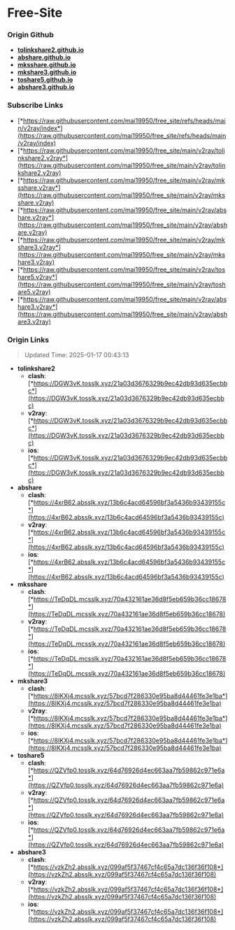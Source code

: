 # Free-Site

### Origin Github

- [**tolinkshare2.github.io**](https://github.com/tolinkshare2/tolinkshare2.github.io)
- [**abshare.github.io**](https://github.com/abshare/abshare.github.io)
- [**mksshare.github.io**](https://github.com/mksshare/mksshare.github.io)
- [**mkshare3.github.io**](https://github.com/mkshare3/mkshare3.github.io)
- [**toshare5.github.io**](https://github.com/toshare5/toshare5.github.io)
- [**abshare3.github.io**](https://github.com/abshare3/abshare3.github.io)

### Subscribe Links

- [*https://raw.githubusercontent.com/mai19950/free_site/refs/heads/main/v2ray/index*](https://raw.githubusercontent.com/mai19950/free_site/refs/heads/main/v2ray/index)
- [*https://raw.githubusercontent.com/mai19950/free_site/main/v2ray/tolinkshare2.v2ray*](https://raw.githubusercontent.com/mai19950/free_site/main/v2ray/tolinkshare2.v2ray)
- [*https://raw.githubusercontent.com/mai19950/free_site/main/v2ray/mksshare.v2ray*](https://raw.githubusercontent.com/mai19950/free_site/main/v2ray/mksshare.v2ray)
- [*https://raw.githubusercontent.com/mai19950/free_site/main/v2ray/abshare.v2ray*](https://raw.githubusercontent.com/mai19950/free_site/main/v2ray/abshare.v2ray)
- [*https://raw.githubusercontent.com/mai19950/free_site/main/v2ray/mkshare3.v2ray*](https://raw.githubusercontent.com/mai19950/free_site/main/v2ray/mkshare3.v2ray)
- [*https://raw.githubusercontent.com/mai19950/free_site/main/v2ray/toshare5.v2ray*](https://raw.githubusercontent.com/mai19950/free_site/main/v2ray/toshare5.v2ray)
- [*https://raw.githubusercontent.com/mai19950/free_site/main/v2ray/abshare3.v2ray*](https://raw.githubusercontent.com/mai19950/free_site/main/v2ray/abshare3.v2ray)

### Origin Links

> Updated Time: 2025-01-17 00:43:13

- **tolinkshare2**
  - **clash**: [*https://DGW3vK.tosslk.xyz/21a03d3676329b9ec42db93d635ecbbc*](https://DGW3vK.tosslk.xyz/21a03d3676329b9ec42db93d635ecbbc)
  - **v2ray**: [*https://DGW3vK.tosslk.xyz/21a03d3676329b9ec42db93d635ecbbc*](https://DGW3vK.tosslk.xyz/21a03d3676329b9ec42db93d635ecbbc)
  - **ios**: [*https://DGW3vK.tosslk.xyz/21a03d3676329b9ec42db93d635ecbbc*](https://DGW3vK.tosslk.xyz/21a03d3676329b9ec42db93d635ecbbc)
- **abshare**
  - **clash**: [*https://4xrB62.absslk.xyz/13b6c4acd64596bf3a5436b93439155c*](https://4xrB62.absslk.xyz/13b6c4acd64596bf3a5436b93439155c)
  - **v2ray**: [*https://4xrB62.absslk.xyz/13b6c4acd64596bf3a5436b93439155c*](https://4xrB62.absslk.xyz/13b6c4acd64596bf3a5436b93439155c)
  - **ios**: [*https://4xrB62.absslk.xyz/13b6c4acd64596bf3a5436b93439155c*](https://4xrB62.absslk.xyz/13b6c4acd64596bf3a5436b93439155c)
- **mksshare**
  - **clash**: [*https://TeDqDL.mcsslk.xyz/70a432161ae36d8f5eb659b36cc18678*](https://TeDqDL.mcsslk.xyz/70a432161ae36d8f5eb659b36cc18678)
  - **v2ray**: [*https://TeDqDL.mcsslk.xyz/70a432161ae36d8f5eb659b36cc18678*](https://TeDqDL.mcsslk.xyz/70a432161ae36d8f5eb659b36cc18678)
  - **ios**: [*https://TeDqDL.mcsslk.xyz/70a432161ae36d8f5eb659b36cc18678*](https://TeDqDL.mcsslk.xyz/70a432161ae36d8f5eb659b36cc18678)
- **mkshare3**
  - **clash**: [*https://8IKXj4.mcsslk.xyz/57bcd7f286330e95ba8d44461fe3e1ba*](https://8IKXj4.mcsslk.xyz/57bcd7f286330e95ba8d44461fe3e1ba)
  - **v2ray**: [*https://8IKXj4.mcsslk.xyz/57bcd7f286330e95ba8d44461fe3e1ba*](https://8IKXj4.mcsslk.xyz/57bcd7f286330e95ba8d44461fe3e1ba)
  - **ios**: [*https://8IKXj4.mcsslk.xyz/57bcd7f286330e95ba8d44461fe3e1ba*](https://8IKXj4.mcsslk.xyz/57bcd7f286330e95ba8d44461fe3e1ba)
- **toshare5**
  - **clash**: [*https://QZVfp0.tosslk.xyz/64d76926d4ec663aa7fb59862c971e6a*](https://QZVfp0.tosslk.xyz/64d76926d4ec663aa7fb59862c971e6a)
  - **v2ray**: [*https://QZVfp0.tosslk.xyz/64d76926d4ec663aa7fb59862c971e6a*](https://QZVfp0.tosslk.xyz/64d76926d4ec663aa7fb59862c971e6a)
  - **ios**: [*https://QZVfp0.tosslk.xyz/64d76926d4ec663aa7fb59862c971e6a*](https://QZVfp0.tosslk.xyz/64d76926d4ec663aa7fb59862c971e6a)
- **abshare3**
  - **clash**: [*https://vzkZh2.absslk.xyz/099af5f37467cf4c65a7dc136f36f108*](https://vzkZh2.absslk.xyz/099af5f37467cf4c65a7dc136f36f108)
  - **v2ray**: [*https://vzkZh2.absslk.xyz/099af5f37467cf4c65a7dc136f36f108*](https://vzkZh2.absslk.xyz/099af5f37467cf4c65a7dc136f36f108)
  - **ios**: [*https://vzkZh2.absslk.xyz/099af5f37467cf4c65a7dc136f36f108*](https://vzkZh2.absslk.xyz/099af5f37467cf4c65a7dc136f36f108)
